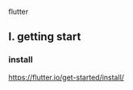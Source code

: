 flutter

I. getting start
---

### install

https://flutter.io/get-started/install/
<!--stackedit_data:
eyJoaXN0b3J5IjpbLTEyNDIzNjc5NzUsLTE1NjI4MjQ0MDRdfQ
==
-->